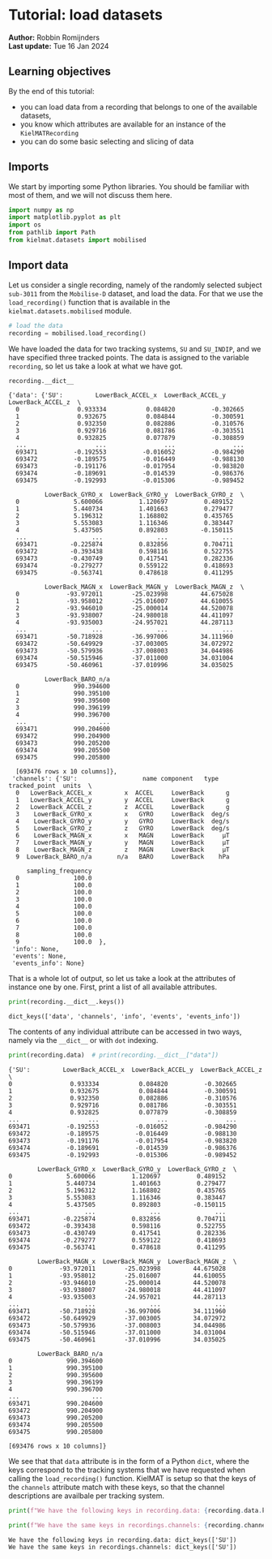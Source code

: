 # Tutorial: load datasets

**Author:** Robbin Romijnders  
**Last update:** Tue 16 Jan 2024

## Learning objectives
By the end of this tutorial:

- you can load data from a recording that belongs to one of the available datasets,
- you know which attributes are available for an instance of the `KielMATRecording`
- you can do some basic selecting and slicing of data

## Imports

We start by importing some Python libraries. You should be familiar with most of them, and we will not discuss them here.


```python
import numpy as np
import matplotlib.pyplot as plt
import os
from pathlib import Path
from kielmat.datasets import mobilised
```

## Import data

Let us consider a single recording, namely of the randomly selected subject `sub-3011` from the `Mobilise-D` dataset, and load the data. For that we use the `load_recording()` function that is available in the `kielmat.datasets.mobilised` module.


```python
# load the data
recording = mobilised.load_recording()
```

We have loaded the data for two tracking systems, `SU` and `SU_INDIP`, and we have specified three tracked points. The data is assigned to the variable `recording`, so let us take a look at what we have got.


```python
recording.__dict__
```




    {'data': {'SU':         LowerBack_ACCEL_x  LowerBack_ACCEL_y  LowerBack_ACCEL_z  \
      0                0.933334           0.084820          -0.302665   
      1                0.932675           0.084844          -0.300591   
      2                0.932350           0.082886          -0.310576   
      3                0.929716           0.081786          -0.303551   
      4                0.932825           0.077879          -0.308859   
      ...                   ...                ...                ...   
      693471          -0.192553          -0.016052          -0.984290   
      693472          -0.189575          -0.016449          -0.988130   
      693473          -0.191176          -0.017954          -0.983820   
      693474          -0.189691          -0.014539          -0.986376   
      693475          -0.192993          -0.015306          -0.989452   
      
              LowerBack_GYRO_x  LowerBack_GYRO_y  LowerBack_GYRO_z  \
      0               5.600066          1.120697          0.489152   
      1               5.440734          1.401663          0.279477   
      2               5.196312          1.168802          0.435765   
      3               5.553083          1.116346          0.383447   
      4               5.437505          0.892803         -0.150115   
      ...                  ...               ...               ...   
      693471         -0.225874          0.832856          0.704711   
      693472         -0.393438          0.598116          0.522755   
      693473         -0.430749          0.417541          0.282336   
      693474         -0.279277          0.559122          0.418693   
      693475         -0.563741          0.478618          0.411295   
      
              LowerBack_MAGN_x  LowerBack_MAGN_y  LowerBack_MAGN_z  \
      0             -93.972011        -25.023998         44.675028   
      1             -93.958012        -25.016007         44.610055   
      2             -93.946010        -25.000014         44.520078   
      3             -93.938007        -24.980018         44.411097   
      4             -93.935003        -24.957021         44.287113   
      ...                  ...               ...               ...   
      693471        -50.718928        -36.997006         34.111960   
      693472        -50.649929        -37.003005         34.072972   
      693473        -50.579936        -37.008003         34.044986   
      693474        -50.515946        -37.011000         34.031004   
      693475        -50.460961        -37.010996         34.035025   
      
              LowerBack_BARO_n/a  
      0               990.394600  
      1               990.395100  
      2               990.395600  
      3               990.396199  
      4               990.396700  
      ...                    ...  
      693471          990.204600  
      693472          990.204900  
      693473          990.205200  
      693474          990.205500  
      693475          990.205800  
      
      [693476 rows x 10 columns]},
     'channels': {'SU':                  name component   type tracked_point  units  \
      0   LowerBack_ACCEL_x         x  ACCEL     LowerBack      g   
      1   LowerBack_ACCEL_y         y  ACCEL     LowerBack      g   
      2   LowerBack_ACCEL_z         z  ACCEL     LowerBack      g   
      3    LowerBack_GYRO_x         x   GYRO     LowerBack  deg/s   
      4    LowerBack_GYRO_y         y   GYRO     LowerBack  deg/s   
      5    LowerBack_GYRO_z         z   GYRO     LowerBack  deg/s   
      6    LowerBack_MAGN_x         x   MAGN     LowerBack     µT   
      7    LowerBack_MAGN_y         y   MAGN     LowerBack     µT   
      8    LowerBack_MAGN_z         z   MAGN     LowerBack     µT   
      9  LowerBack_BARO_n/a       n/a   BARO     LowerBack    hPa   
      
         sampling_frequency  
      0               100.0  
      1               100.0  
      2               100.0  
      3               100.0  
      4               100.0  
      5               100.0  
      6               100.0  
      7               100.0  
      8               100.0  
      9               100.0  },
     'info': None,
     'events': None,
     'events_info': None}



That is a whole lot of output, so let us take a look at the attributes of instance one by one. First, print a list of all available attributes.


```python
print(recording.__dict__.keys())
```

    dict_keys(['data', 'channels', 'info', 'events', 'events_info'])
    

The contents of any individual attribute can be accessed in two ways, namely via the `__dict__` or with `dot` indexing.


```python
print(recording.data)  # print(recording.__dict__["data"])
```

    {'SU':         LowerBack_ACCEL_x  LowerBack_ACCEL_y  LowerBack_ACCEL_z  \
    0                0.933334           0.084820          -0.302665   
    1                0.932675           0.084844          -0.300591   
    2                0.932350           0.082886          -0.310576   
    3                0.929716           0.081786          -0.303551   
    4                0.932825           0.077879          -0.308859   
    ...                   ...                ...                ...   
    693471          -0.192553          -0.016052          -0.984290   
    693472          -0.189575          -0.016449          -0.988130   
    693473          -0.191176          -0.017954          -0.983820   
    693474          -0.189691          -0.014539          -0.986376   
    693475          -0.192993          -0.015306          -0.989452   
    
            LowerBack_GYRO_x  LowerBack_GYRO_y  LowerBack_GYRO_z  \
    0               5.600066          1.120697          0.489152   
    1               5.440734          1.401663          0.279477   
    2               5.196312          1.168802          0.435765   
    3               5.553083          1.116346          0.383447   
    4               5.437505          0.892803         -0.150115   
    ...                  ...               ...               ...   
    693471         -0.225874          0.832856          0.704711   
    693472         -0.393438          0.598116          0.522755   
    693473         -0.430749          0.417541          0.282336   
    693474         -0.279277          0.559122          0.418693   
    693475         -0.563741          0.478618          0.411295   
    
            LowerBack_MAGN_x  LowerBack_MAGN_y  LowerBack_MAGN_z  \
    0             -93.972011        -25.023998         44.675028   
    1             -93.958012        -25.016007         44.610055   
    2             -93.946010        -25.000014         44.520078   
    3             -93.938007        -24.980018         44.411097   
    4             -93.935003        -24.957021         44.287113   
    ...                  ...               ...               ...   
    693471        -50.718928        -36.997006         34.111960   
    693472        -50.649929        -37.003005         34.072972   
    693473        -50.579936        -37.008003         34.044986   
    693474        -50.515946        -37.011000         34.031004   
    693475        -50.460961        -37.010996         34.035025   
    
            LowerBack_BARO_n/a  
    0               990.394600  
    1               990.395100  
    2               990.395600  
    3               990.396199  
    4               990.396700  
    ...                    ...  
    693471          990.204600  
    693472          990.204900  
    693473          990.205200  
    693474          990.205500  
    693475          990.205800  
    
    [693476 rows x 10 columns]}
    

We see that that `data` attribute is in the form of a Python `dict`, where the keys correspond to the tracking systems that we have requested when calling the `load_recording()` function. KielMAT is setup so that the keys of the `channels` attribute match with these keys, so that the channel descriptions are availbale per tracking system.


```python
print(f"We have the following keys in recording.data: {recording.data.keys()}")

print(f"We have the same keys in recordings.channels: {recording.channels.keys()}")
```

    We have the following keys in recording.data: dict_keys(['SU'])
    We have the same keys in recordings.channels: dict_keys(['SU'])
    
